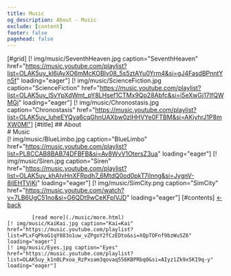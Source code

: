```yaml
---
title: Music
og_description: About - Music
exclude: [content]
footer: false
pagehead: false
---
```


[#grid]
    [! img/music/SeventhHeaven.jpg caption="SeventhHeaven" href="https://music.youtube.com/playlist?list=OLAK5uy_kl6iAyXO6mMcKOBIv08_5s5ztAYu0Yrm4&si=gJ4FasdBPnntYn5f" loading="eager"]
    [! img/music/ScienceFiction.jpg caption="ScienceFiction" href="https://music.youtube.com/playlist?list=OLAK5uy_lSvYpXdWmt_pY8LHsef1CTMx9Qp28Abfc&si=i5eXwGj17IfQWMGj" loading="eager"]
    [! img/music/Chronostasis.jpg caption="Chronostasis" href="https://music.youtube.com/playlist?list=OLAK5uy_luheEYQya6cqGhnUAXbw0zlHHVYe0FTBM&si=AKiyhrJ1P8mXW0Ml"]
    [#title]
            ## About  
            # Music  
    [! img/music/BlueLimbo.jpg caption="BlueLimbo" href="https://music.youtube.com/playlist?list=PL8CCAB8BAB74DFBFB&si=Av8WvV1OtersZ3ua" loading="eager"]
    [! img/music/Siren.jpg caption="Siren" href="https://music.youtube.com/playlist?list=OLAK5uy_khAIvHnXFRpdh7_6MtdQ0od0pkT7ilnng&si=JygnV-8iIEHTVjKj" loading="eager"]
    [! img/music/SimCity.png caption="SimCity" href="https://music.youtube.com/watch?v=7LB6UgC51no&si=G6QDt9wCeKFplVJD" loading="eager"]
    [#contents]
            [<- back](/about/)

            [read more](./music/more.html)
    [! img/music/KaiKai.jpg caption="Kai=Kai" href="https://music.youtube.com/playlist?list=PLxFqPkoG1qY883o1uw_vZPgoY2fCzEDto&si=XQpTOFnf9bzWuSZ6" loading="eager"]
    [! img/music/Eyes.jpg caption="Eyes" href="https://music.youtube.com/playlist?list=OLAK5uy_k1n0LPxoa_RzPxsam3qovaq556KBPRbq0&si=AIyz1Zk9x5KI9q-y" loading="eager"]
